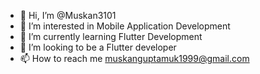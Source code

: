 - 👋 Hi, I’m @Muskan3101
- 👀 I’m interested in Mobile Application Development
- 🌱 I’m currently learning Flutter Development
- 💞️ I’m looking to be a Flutter developer
- 📫 How to reach me muskanguptamuk1999@gmail.com

<!---
Muskan3101/Muskan3101 is a ✨ special ✨ repository because its `README.md` (this file) appears on your GitHub profile.
You can click the Preview link to take a look at your changes.
--->

